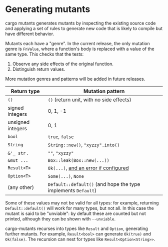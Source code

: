# Generating mutants

cargo mutants generates mutants by inspecting the existing
source code and applying a set of rules to generate new code
that is likely to compile but have different behavior.

Mutants each have a "genre". In the current release, the only mutation genre is
`FnValue`, where a function's body is replaced with a value of the same type.
This checks that the tests:

1. Observe any side effects of the original function.
2. Distinguish return values.

More mutation genres and patterns will be added in future releases.

| Return type | Mutation pattern |
| ----------- | ---------------- |
| `()`        | `()` (return unit, with no side effects) |
| signed integers | 0, 1, -1    |
| unsigned integers | 0, 1      |
| `bool`      | `true`, `false` |
| `String`    | `String::new()`, `"xyzzy".into()` |
| `&'_ str` . | `""`, `"xyzzy"` |
| `&mut ...`  | `Box::leak(Box::new(...))` |
| `Result<T>`    | `Ok(...)`, [and an error if configured](error-values.md) |
| `Option<T>`    | `Some(...)`, `None` |
| (any other) | `Default::default()` (and hope the type implements `Default`) |

Some of these values may not be valid for all types: for example, returning
`Default::default()` will work for many types, but not all. In this case the
mutant is said to be "unviable": by default these are counted but not printed,
although they can be shown with `--unviable`.

cargo-mutants recurses into types like `Result` and `Option`, generating further
mutants. For example, `Result<bool>` can generate `Ok(true)` and `Ok(false)`.
The recursion can nest for types like `Result<Option<String>>`.
